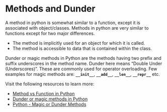 # Methods and Dunder

A method in python is somewhat similar to a function, except it is associated with object/classes. Methods in python are very similar to functions except for two major differences.

- The method is implicitly used for an object for which it is called.
- The method is accessible to data that is contained within the class.

Dunder or magic methods in Python are the methods having two prefix and suffix underscores in the method name. Dunder here means “Double Under (Underscores)”. These are commonly used for operator overloading. Few examples for magic methods are: **`__init__`**, **`__add__`**, **`__len__`**, **`__repr__`** etc.

Visit the following resources to learn more:

- [Method vs Function in Python](https://www.tutorialspoint.com/difference-between-method-and-function-in-python)
- [Dunder or magic methods in Python](https://www.geeksforgeeks.org/dunder-magic-methods-python/)
- [Python - Magic or Dunder Methods](https://www.tutorialsteacher.com/python/magic-methods-in-python)
